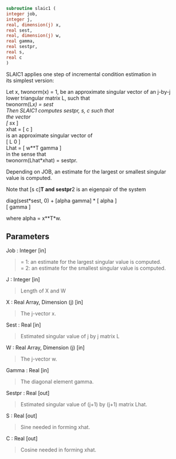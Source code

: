 ```fortran  
subroutine slaic1 (  
integer job,  
integer j,  
real, dimension(j) x,  
real sest,  
real, dimension(j) w,  
real gamma,  
real sestpr,  
real s,  
real c  
)  
```  
  
SLAIC1 applies one step of incremental condition estimation in  
its simplest version:  
  
Let x, twonorm(x) = 1, be an approximate singular vector of an j-by-j  
lower triangular matrix L, such that  
twonorm(L*x) = sest  
Then SLAIC1 computes sestpr, s, c such that  
the vector  
[ s*x ]  
xhat = [  c  ]  
is an approximate singular vector of  
[ L      0  ]  
Lhat = [ w**T gamma ]  
in the sense that  
twonorm(Lhat*xhat) = sestpr.  
  
Depending on JOB, an estimate for the largest or smallest singular  
value is computed.  
  
Note that [s c]**T and sestpr**2 is an eigenpair of the system  
  
diag(sest*sest, 0) + [alpha  gamma] * [ alpha ]  
[ gamma ]  
  
where  alpha =  x**T*w.  
  
## Parameters  
Job : Integer [in]  
> = 1: an estimate for the largest singular value is computed.  
> = 2: an estimate for the smallest singular value is computed.  
  
J : Integer [in]  
> Length of X and W  
  
X : Real Array, Dimension (j) [in]  
> The j-vector x.  
  
Sest : Real [in]  
> Estimated singular value of j by j matrix L  
  
W : Real Array, Dimension (j) [in]  
> The j-vector w.  
  
Gamma : Real [in]  
> The diagonal element gamma.  
  
Sestpr : Real [out]  
> Estimated singular value of (j+1) by (j+1) matrix Lhat.  
  
S : Real [out]  
> Sine needed in forming xhat.  
  
C : Real [out]  
> Cosine needed in forming xhat.  
  
